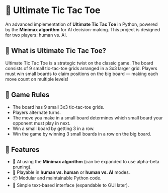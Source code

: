 # 🧠 Ultimate Tic Tac Toe

An advanced implementation of **Ultimate Tic Tac Toe** in Python, powered by the **Minimax algorithm** for AI decision-making. This project is designed for two players:  human vs. AI.

## 🎯 What is Ultimate Tic Tac Toe?

Ultimate Tic Tac Toe is a strategic twist on the classic game. The board consists of 9 small tic-tac-toe grids arranged in a 3x3 larger grid. Players must win small boards to claim positions on the big board — making each move count on multiple levels!

## 🧩 Game Rules

- The board has 9 small 3x3 tic-tac-toe grids.
- Players alternate turns.
- The move you make in a small board determines which small board your opponent must play in next.
- Win a small board by getting 3 in a row.
- Win the game by winning 3 small boards in a row on the big board.

## 🤖 Features

- 🧠 AI using the **Minimax algorithm** (can be expanded to use alpha-beta pruning).
- 👥 Playable in **human vs. human** or **human vs. AI** modes.
- 📦 Modular and maintainable Python code.
- 📜 Simple text-based interface (expandable to GUI later).